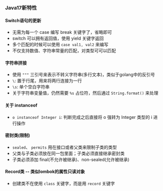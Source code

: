 ### Java17新特性

#### Switch语句的更新
- 无需为每一个 case 编写 break 关键字了，省略即可
- switch 可以拥有返回值，使用 yield 关键字返回
- 多个匹配的时候可以使用 `case val1, val2` 来编写
- 不仅支持数值、字符串常量的匹配，对类型可可以匹配

#### 字符串拼接
- 使用 `"""` 三引号来表示不转义字符串(多行文本)，类似于golang中的反引号
- `\`: 置于行尾，用来将两行连接为一行
- `\s`: 单个空白字符串
- 关于字符串变量值，仍然需要 `%s` 占位符，然后通过 `String.format()` 来处理

#### 关于 instanceof
- `o instanceof Integer i`: 判断完成之后直接将 o 强转为 Integer 类型的 i 进行操作

#### 密封类(限制)
- `sealed`、 `permits` 用在接口或者父类来限制子类的类型
- 父类与子类必须放在同一包里面；子类必须直接继承密封类
- 子类必须添加 final(不允许被继承)、non-sealed(允许被继承)

#### Record类 -- 类似lombok的属性只读对象
- 创建类不在使用 `class` 关键字，而是用 `record` 关键字
